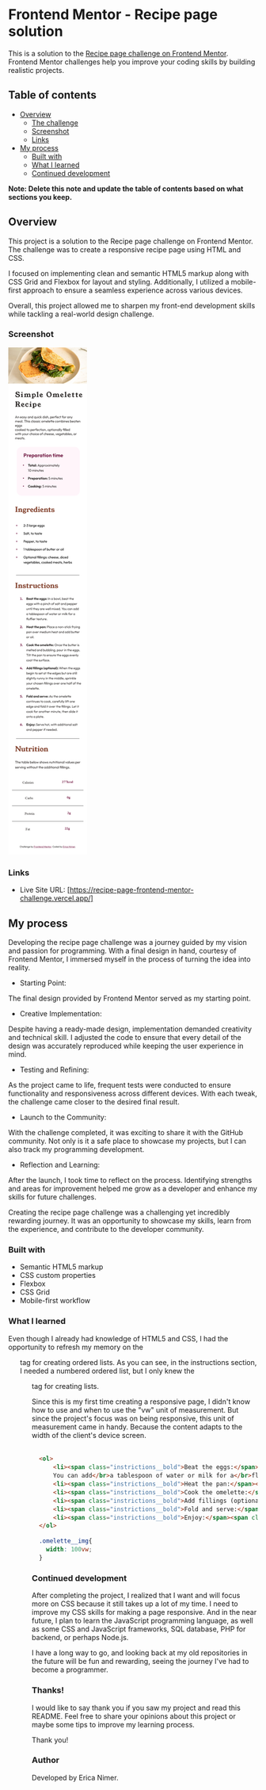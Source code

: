 # Frontend Mentor - Recipe page solution

This is a solution to the [Recipe page challenge on Frontend Mentor](https://www.frontendmentor.io/challenges/recipe-page-KiTsR8QQKm). Frontend Mentor challenges help you improve your coding skills by building realistic projects. 

## Table of contents

- [Overview](#overview)
  - [The challenge](#the-challenge)
  - [Screenshot](#screenshot)
  - [Links](#links)
- [My process](#my-process)
  - [Built with](#built-with)
  - [What I learned](#what-i-learned)
  - [Continued development](#continued-development)



**Note: Delete this note and update the table of contents based on what sections you keep.**

## Overview

This project is a solution to the Recipe page challenge on Frontend Mentor. The challenge was to create a responsive recipe page using HTML and CSS.

I focused on implementing clean and semantic HTML5 markup along with CSS Grid and Flexbox for layout and styling. Additionally, I utilized a mobile-first approach to ensure a seamless experience across various devices.

Overall, this project allowed me to sharpen my front-end development skills while tackling a real-world design challenge.

### Screenshot

![](./assets/screenshot-mobile-first.png)

### Links

- Live Site URL: [https://recipe-page-frontend-mentor-challenge.vercel.app/]

## My process

Developing the recipe page challenge was a journey guided by my vision and passion for programming. With a final design in hand, courtesy of Frontend Mentor, I immersed myself in the process of turning the idea into reality.

- Starting Point:

The final design provided by Frontend Mentor served as my starting point.

- Creative Implementation:

Despite having a ready-made design, implementation demanded creativity and technical skill. I adjusted the code to ensure that every detail of the design was accurately reproduced while keeping the user experience in mind.

- Testing and Refining:

As the project came to life, frequent tests were conducted to ensure functionality and responsiveness across different devices. With each tweak, the challenge came closer to the desired final result.

- Launch to the Community:

With the challenge completed, it was exciting to share it with the GitHub community. Not only is it a safe place to showcase my projects, but I can also track my programming development.

 - Reflection and Learning:

After the launch, I took time to reflect on the process. Identifying strengths and areas for improvement helped me grow as a developer and enhance my skills for future challenges.

Creating the recipe page challenge was a challenging yet incredibly rewarding journey. It was an opportunity to showcase my skills, learn from the experience, and contribute to the developer community.

### Built with

- Semantic HTML5 markup
- CSS custom properties
- Flexbox
- CSS Grid
- Mobile-first workflow

### What I learned

Even though I already had knowledge of HTML5 and CSS, I had the opportunity to refresh my memory on the <ol> tag for creating ordered lists. As you can see, in the instructions section, I needed a numbered ordered list, but I only knew the <ul> tag for creating lists.

Since this is my first time creating a responsive page, I didn't know how to use and when to use the "vw" unit of measurement. But since the project's focus was on being responsive, this unit of measurement came in handy. Because the content adapts to the width of the client's device screen.


```html

  <ol>
      <li><span class="instrictions__bold">Beat the eggs:</span><span class="instrictions__color"> In a bowl, beat the</br>eggs with a pinch of salt and pepper</br>until they are well mixed. 
      You can add</br>a tablespoon of water or milk for a</br>fluffier texture.</span></l1>
      <li><span class="instrictions__bold">Heat the pan:</span><span class="instrictions__color"> Place a non-stick frying</br>pan over medium heat and add butter</br>or oil.</span></l1>
      <li><span class="instrictions__bold">Cook the omelette:</span><span class="instrictions__color"> Once the butter is</br>melted and bubbling, pour in the eggs.</br> Tilt the pan to ensure the eggs evenly</br>coat the surface.</span></l1>
      <li><span class="instrictions__bold">Add fillings (optional):</span><span class="instrictions__color"> When the eggs</br>begin to set at the edges but are still</br>slightly runny in the middle, sprinkle</br>your chosen fillings over one half of the omelette.</span></l1>
      <li><span class="instrictions__bold">Fold and serve:</span><span class="instrictions__color"> As the omelette</br>continues to cook, carefully lift one</br>edge and fold it over the fillings. Let it</br>cook for another minute, then slide it</br>onto a plate.</span></l1>
      <li><span class="instrictions__bold">Enjoy:</span><span class="instrictions__color"> Serve hot, with additional salt</br>and pepper if needed.</span></l1>
  </ol>

```
```css
  .omelette__img{
    width: 100vw;
  }
```

### Continued development

After completing the project, I realized that I want and will focus more on CSS because it still takes up a lot of my time. I need to improve my CSS skills for making a page responsive. And in the near future, I plan to learn the JavaScript programming language, as well as some CSS and JavaScript frameworks, SQL database, PHP for backend, or perhaps Node.js.

I have a long way to go, and looking back at my old repositories in the future will be fun and rewarding, seeing the journey I've had to become a programmer.

### Thanks!

I would like to say thank you if you saw my project and read this README.
Feel free to share your opinions about this project or maybe some tips to improve my learning process.

Thank you!


### Author

Developed by Erica Nimer.





